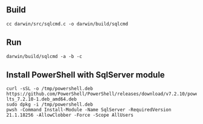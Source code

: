 ## Build

```
cc darwin/src/sqlcmd.c -o darwin/build/sqlcmd
```

## Run

```
darwin/build/sqlcmd -a -b -c
```

## Install PowerShell with SqlServer module
```
curl -sSL -o /tmp/powershell.deb https://github.com/PowerShell/PowerShell/releases/download/v7.2.10/powershell-lts_7.2.10-1.deb_amd64.deb
sudo dpkg -i /tmp/powershell.deb
pwsh -Command Install-Module -Name SqlServer -RequiredVersion 21.1.18256 -AllowClobber -Force -Scope AllUsers
```